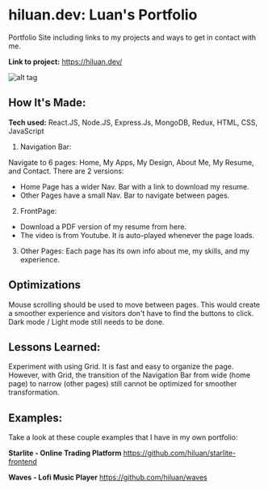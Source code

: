 # hiluan.dev: Luan's Portfolio
Portfolio Site including links to my projects and ways to get in contact with me.


**Link to project:** https://hiluan.dev/

![alt tag](https://i.ibb.co/Vq1c8XN/hiluan-homepage-800.gif)

## How It's Made:

**Tech used:** React.JS, Node.JS, Express.Js, MongoDB, Redux, HTML, CSS, JavaScript

1. Navigation Bar:

Navigate to 6 pages: Home, My Apps, My Design, About Me, My Resume, and Contact.
There are 2 versions:
- Home Page has a wider Nav. Bar with a link to download my resume.
- Other Pages have a small Nav. Bar to navigate between pages.


2. FrontPage:
- Download a PDF version of my resume from here.
- The video is from Youtube. It is auto-played whenever the page loads.


3. Other Pages:
Each page has its own info about me, my skills, and my experience.


## Optimizations
Mouse scrolling should be used to move between pages. 
This would create a smoother experience and visitors don't have to find the buttons to click.
Dark mode / Light mode still needs to be done.

## Lessons Learned:

Experiment with using Grid. It is fast and easy to organize the page.
However, with Grid, the transition of the Navigation Bar from wide (home page) to narrow (other pages) still cannot be optimized for smoother transformation.   
  

## Examples:
Take a look at these couple examples that I have in my own portfolio:

**Starlite - Online Trading Platform** https://github.com/hiluan/starlite-frontend

**Waves - Lofi Music Player** https://github.com/hiluan/waves


